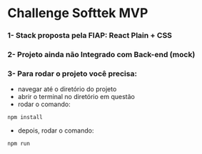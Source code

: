 # Challenge Softtek MVP

### 1- Stack proposta pela FIAP: React Plain + CSS 
### 2- Projeto ainda não Integrado com Back-end (mock)
### 3- Para rodar o projeto você precisa:
- navegar até o diretório do projeto
- abrir o terminal no diretório em questão
- rodar o comando:
```
npm install
```
- depois, rodar o comando:
```
npm run
```
